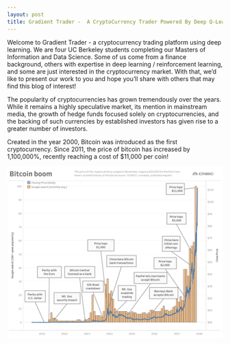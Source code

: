 ```yaml
---
layout: post
title: Gradient Trader -  A CryptoCurrency Trader Powered By Deep Q-Learning
---
```


Welcome to Gradient Trader - a cryptocurrency trading platform using deep learning. We are four UC Berkeley students completing our Masters of Information and Data Science. Some of us come from a finance background, others with expertise in deep learning / reinforcement learning, and some are just interested in the cryptocurrency market. With that, we’d like to present our work to you and hope you’ll share with others that may find this blog of interest!

The popularity of cryptocurrencies has grown tremendously over the years. While it remains a  highly speculative market, its mention in mainstream media, the growth of hedge funds focused solely on cryptocurrencies, and the backing of such currencies by established investors has given rise to a greater number of investors. 

Created in the year 2000, Bitcoin was introduced as the first cryptocurrency. Since 2011, the price of bitcoin has increased by 1,100,000%, recently reaching a cost of $11,000 per coin!

![Bitcoin Boom](https://github.com/GradientTrader/gradienttrader.github.io/blob/master/images/bitcoin_boom.png)
